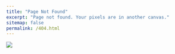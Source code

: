 ```yaml
---
title: "Page Not Found"
excerpt: "Page not found. Your pixels are in another canvas."
sitemap: false
permalink: /404.html
---
```


![](https://encrypted-tbn0.gstatic.com/images?q=tbn:ANd9GcQYgz0FWdkZAlcoKVoM9hnixbT-iKY9KBLBJw&s)